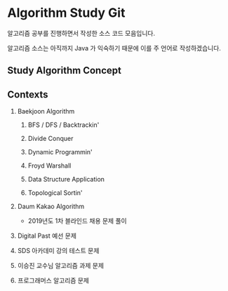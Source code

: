 # Algorithm Study Git

알고리즘 공부를 진행하면서 작성한 소스 코드 모음입니다.

알고리즘 소스는 아직까지 Java 가 익숙하기 때문에 이를 주 언어로 작성하겠습니다.

## Study Algorithm Concept

## Contexts

1. Baekjoon Algorithm
    
    1. BFS / DFS / Backtrackin'
    
    2. Divide Conquer
    
    3. Dynamic Programmin'
    
    4. Froyd Warshall
    
    5. Data Structure Application
    
    6. Topological Sortin'
    
2. Daum Kakao Algorithm

    - 2019년도 1차 블라인드 채용 문제 풀이
    
3. Digital Past 예선 문제

4. SDS 아카데미 강의 테스트 문제

5. 이승진 교수님 알고리즘 과제 문제

6. 프로그래머스 알고리즘 문제